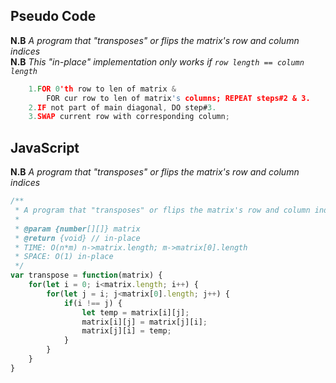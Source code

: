 ## Pseudo Code
**N.B** _A program that "transposes" or flips the matrix's row and column indices_ <br>
**N.B** _This "in-place" implementation only works if ```row length == column length```_
 
```c
    1.FOR 0'th row to len of matrix & 
        FOR cur row to len of matrix's columns; REPEAT steps#2 & 3.
    2.IF not part of main diagonal, DO step#3.
    3.SWAP current row with corresponding column;
```

## JavaScript
**N.B** _A program that "transposes" or flips the matrix's row and column indices_

```js
/**
 * A program that "transposes" or flips the matrix's row and column indices
 *
 * @param {number[][]} matrix
 * @return {void} // in-place
 * TIME: O(n*m) n->matrix.length; m->matrix[0].length
 * SPACE: O(1) in-place
 */
var transpose = function(matrix) {
    for(let i = 0; i<matrix.length; i++) {
        for(let j = i; j<matrix[0].length; j++) {
            if(i !== j) {
                let temp = matrix[i][j];
                matrix[i][j] = matrix[j][i];
                matrix[j][i] = temp;
            }
        }
    }
}
```